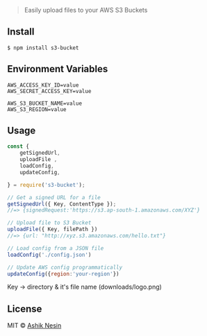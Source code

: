 > Easily upload files to your AWS S3 Buckets


## Install

```
$ npm install s3-bucket
```


## Environment Variables

```
AWS_ACCESS_KEY_ID=value
AWS_SECRET_ACCESS_KEY=value

AWS_S3_BUCKET_NAME=value
AWS_S3_REGION=value

```

## Usage

```js
const {
	getSignedUrl,
	uploadFile ,
	loadConfig,
	updateConfig,

} = require('s3-bucket');

// Get a signed URL for a file
getSignedUrl({ Key, ContentType });
//=> {signedRequest:'https://s3.ap-south-1.amazonaws.com/XYZ'}

// Upload file to S3 Bucket
uploadFile({ Key, filePath })
//=> {url: "http://xyz.s3.amazonaws.com/hello.txt"}

// Load config from a JSON file
loadConfig('./config.json')

// Update AWS config programmatically
updateConfig({region:'your-region'})

```

Key → directory & it's file name (downloads/logo.png)

## License

MIT © [Ashik Nesin](https://ashiknesin.com)
